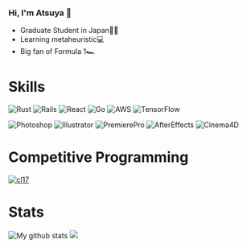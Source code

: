 ### Hi, I'm Atsuya 👋

<!--
**Eagle-Konbu/Eagle-Konbu** is a ✨ _special_ ✨ repository because its `README.md` (this file) appears on your GitHub profile.

Here are some ideas to get you started:

- 🔭 I’m currently working on ...
- 🌱 I’m currently learning ...
- 👯 I’m looking to collaborate on ...
- 🤔 I’m looking for help with ...
- 💬 Ask me about ...
- 📫 How to reach me: ...
- 😄 Pronouns: ...
- ⚡ Fun fact: ...
-->

- Graduate Student in Japan🎌🗾
- Learning metaheuristic💻
- Big fan of Formula 1🏎️

# Skills
![Rust](https://img.shields.io/badge/-Rust-000000.svg?logo=rust&style=plastic)
![Rails](https://img.shields.io/badge/-Rails-CC0000.svg?logo=rails&style=plastic)
![React](https://img.shields.io/badge/-React-61DAFB.svg?logo=react&style=plastic)
![Go](https://img.shields.io/badge/-Go-76E1FE.svg?logo=go&style=plastic)
![AWS](https://img.shields.io/badge/-Amazon%20aws-232F3E.svg?logo=amazon-aws&style=plastic)
![TensorFlow](https://img.shields.io/badge/-TensorFlow-FF6F00.svg?logo=tensorflow&style=plastic)

![Photoshop](https://img.shiedls.io/badge/-Adobe%20Photoshop-31A8FF.svg?logo=adobe-photoshop&style=plastic)
![Illustrator](https://img.shields.io/badge/-Adobe%20Illustrator-FF9A00.svg?logo=adobe-illustrator&style=plastic)
![PremierePro](https://img.shields.io/badge/-Adobe%20Premiere%20Pro-9999FF.svg?logo=adobe-premiere-pro&style=plastic)
![AfterEffects](https://img.shields.io/badge/-Adobe%20After%20Effects-9999FF.svg?logo=adobe-after-effects&style=plastic)
![Cinema4D](https://img.shields.io/badge/-Cinema4D-011A6A.svg?logo=cinema4d&style=plastic)

# Competitive Programming
[![cl17](https://img.shields.io/endpoint?url=https%3A%2F%2Fatcoder-badges.now.sh%2Fapi%2Fatcoder%2Fjson%2Fcl17)](https://atcoder.jp/users/cl17)

# Stats

![My github stats](https://github-readme-stats.vercel.app/api?username=Eagle-Konbu&theme=tokyonight)
[![](./2-most-commit-language.svg)](https://github.com/vn7n24fzkq/github-profile-summary-cards)